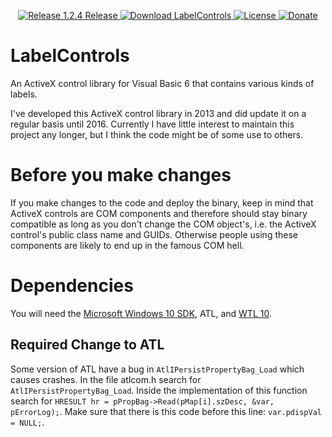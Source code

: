 <p align=center>
  <a href="https://github.com/TimoKunze/LabelControls/releases/tag/1.2.4">
    <img alt="Release 1.2.4 Release" src="https://img.shields.io/badge/release-1.2.4-0688CB.svg">
  </a>
  <a href="https://github.com/TimoKunze/LabelControls/releases">
    <img alt="Download LabelControls" src="https://img.shields.io/badge/download-latest-0688CB.svg">
  </a>
  <a href="https://github.com/TimoKunze/LabelControls/blob/master/LICENSE">
    <img alt="License" src="https://img.shields.io/badge/license-MIT-0688CB.svg">
  </a>
  <a href="https://www.paypal.com/xclick/business=TKunze71216%40gmx.de&item_name=LabelControls&no_shipping=1&tax=0&currency_code=EUR">
    <img alt="Donate" src="https://img.shields.io/badge/%24-donate-E44E4A.svg">
  </a>
</p>

# LabelControls
An ActiveX control library for Visual Basic 6 that contains various kinds of labels.

I've developed this ActiveX control library in 2013 and did update it on a regular basis until 2016. Currently I have little interest to maintain this project any longer, but I think the code might be of some use to others.

# Before you make changes
If you make changes to the code and deploy the binary, keep in mind that ActiveX controls are COM components and therefore should stay binary compatible as long as you don't change the COM object's, i.e. the ActiveX control's public class name and GUIDs. Otherwise people using these components are likely to end up in the famous COM hell.

# Dependencies
You will need the [Microsoft Windows 10 SDK](https://developer.microsoft.com/en-us/windows/downloads/windows-10-sdk), ATL, and [WTL 10](https://sourceforge.net/projects/wtl/).

## Required Change to ATL
Some version of ATL have a bug in ```AtlIPersistPropertyBag_Load``` which causes crashes. In the file atlcom.h search for ```AtlIPersistPropertyBag_Load```. Inside the implementation of this function search for ```HRESULT hr = pPropBag->Read(pMap[i].szDesc, &var, pErrorLog);```. Make sure that there is this code before this line: ```var.pdispVal = NULL;```.